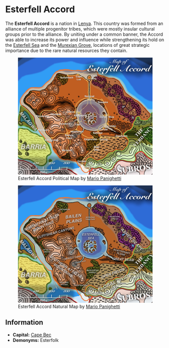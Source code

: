 # Esterfell Accord

The **Esterfell Accord** is a nation in [Lenya](../../mote/esterfell/lenya/lenya.md). This country was formed from an alliance of multiple progenitor tribes, which were mostly insular cultural groups prior to the alliance. By uniting under a common banner, the Accord was able to increase its power and influence while strengthening its hold on the [Esterfell Sea](../../mote/esterfell/lenya/esterfell-sea/esterfell-sea.md) and the [Murexian Grove](../../mote/esterfell/lenya/murexian-grove.md), locations of great strategic importance due to the rare natural resources they contain.

<figure>
  <img src="map-esterfell-accord-political-mario-panighetti.jpg" alt="Drawing of a political map of the Esterfell Accord, with an orange outline and tint distinguishing this nation from Subros (red) and the Verdancy (green). Yellow lines mark travel routes, with solid lines for roads and dotted lines for ship routes. Societies are labeled in large white serif font." />
  <figcaption>Esterfell Accord Political Map by <a href="https://mario.panighetti.net">Mario Panighetti</a></figcaption>
</figure>

<figure>
  <img src="map-esterfell-accord-natural-mario-panighetti.jpg" alt="Drawing of a natural map of the Esterfell Accord, with an orange outline distinguishing this nation from Subros (red) and the Verdancy (green). Many natural formations are labeled in bold italic text, with societies in large white serif font." />
  <figcaption>Esterfell Accord Natural Map by <a href="https://mario.panighetti.net">Mario Panighetti</a></figcaption>
</figure>

## Information

- **Capital:** [Cape Bec](cape-bec/cape-bec.md)
- **Demonyms:** Esterfolk
